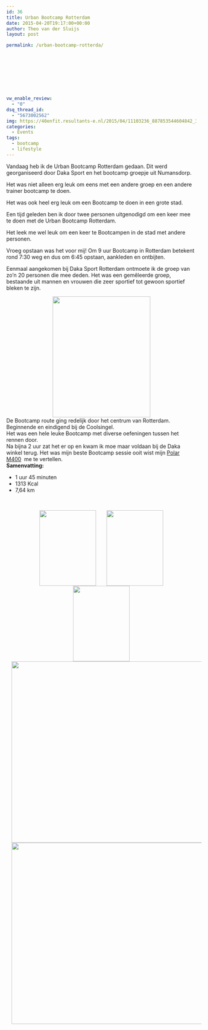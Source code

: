 ```yaml
---
id: 36
title: Urban Bootcamp Rotterdam
date: 2015-04-20T19:17:00+00:00
author: Theo van der Sluijs
layout: post

permalink: /urban-bootcamp-rotterda/









vw_enable_review:
  - "0"
dsq_thread_id:
  - "5673002562"
img: https://40enfit.resultants-e.nl/2015/04/11103236_887853544604842_3460124008952494664_o.jpg
categories:
  - Events
tags:
  - bootcamp
  - lifestyle
---
```

<div class="separator" style="clear: both; text-align: left;">
  Vandaag heb ik de Urban Bootcamp Rotterdam gedaan. Dit werd georganiseerd door Daka Sport en het bootcamp groepje uit Numansdorp.
</div>

Het was niet alleen erg leuk om eens met een andere groep en een andere trainer bootcamp te doen.

Het was ook heel erg leuk om een Bootcamp te doen in een grote stad.<!--more-->


  
<a name="more"></a>Een tijd geleden ben ik door twee personen uitgenodigd om een keer mee te doen met de Urban Bootcamp Rotterdam.

Het leek me wel leuk om een keer te Bootcampen in de stad met andere personen.

Vroeg opstaan was het voor mij! Om 9 uur Bootcamp in Rotterdam betekent rond 7:30 weg en dus om 6:45 opstaan, aankleden en ontbijten.

Eenmaal aangekomen bij Daka Sport Rotterdam ontmoete ik de groep van zo&#8217;n 20 personen die mee deden. Het was een gemêleerde groep, bestaande uit mannen en vrouwen die zeer sportief tot gewoon sportief bleken te zijn.

<div class="separator" style="clear: both; text-align: center;">
  <a style="margin-left: 1em; margin-right: 1em;" href="https://farm9.staticflickr.com/8773/17186897202_967f2a5003.jpg"><img src="https://farm9.staticflickr.com/8773/17186897202_967f2a5003.jpg" alt="" width="259" height="320" border="0" /></a>
</div>

<div class="separator" style="clear: both; text-align: center;">
</div>

<div class="separator" style="clear: both; text-align: left;">
  De Bootcamp route ging redelijk door het centrum van Rotterdam. Beginnende en eindigend bij de Coolsingel.
</div>

<div class="separator" style="clear: both; text-align: left;">
</div>

<div class="separator" style="clear: both; text-align: left;">
  Het was een hele leuke Bootcamp met diverse oefeningen tussen het rennen door.
</div>

<div class="separator" style="clear: both; text-align: left;">
</div>

<div class="separator" style="clear: both; text-align: left;">
  Na bijna 2 uur zat het er op en kwam ik moe maar voldaan bij de Daka winkel terug. Het was mijn beste Bootcamp sessie ooit wist mijn <a href="http://www.athleteshop.nl/polar-m400-gps-sporthorloge-zonder-hartslagsensor-zwart" target="_blank" rel="nofollow">Polar M400</a>  me te vertellen.
</div>

<div class="separator" style="clear: both; text-align: left;">
</div>

<div class="separator" style="clear: both; text-align: left;">
  <b>Samenvatting:</b>
</div>

<div class="separator" style="clear: both; text-align: left;">
</div>

  * 1 uur 45 minuten
  * 1313 Kcal
  * 7,64 km

&nbsp;

<div class="separator" style="clear: both; text-align: left;">
</div>

<div class="separator" style="clear: both; text-align: center;">
  <a style="margin-left: 1em; margin-right: 1em;" href="https://farm6.staticflickr.com/5450/16566117514_66464fe1bd.jpg"><img src="https://farm6.staticflickr.com/5450/16566117514_66464fe1bd.jpg" alt="" width="150" height="200" border="0" /></a><a style="margin-left: 1em; margin-right: 1em;" href="https://farm8.staticflickr.com/7692/16568366563_e0ec706123.jpg"><img src="https://farm8.staticflickr.com/7692/16568366563_e0ec706123.jpg" alt="" width="150" height="200" border="0" /></a><a style="margin-left: 1em; margin-right: 1em;" href="https://farm9.staticflickr.com/8792/16566117134_4a62c65768.jpg"><img src="https://farm9.staticflickr.com/8792/16566117134_4a62c65768.jpg" alt="" width="150" height="200" border="0" /></a><a style="margin-left: 1em; margin-right: 1em;" href="https://farm9.staticflickr.com/8769/16981125777_a4a58f620e_c.jpg"><img src="https://farm9.staticflickr.com/8769/16981125777_a4a58f620e_c.jpg" alt="" width="640" height="480" border="0" /></a>
</div>

<div class="separator" style="clear: both; text-align: left;">
</div>

<div class="separator" style="clear: both; text-align: center;">
  <a style="margin-left: 1em; margin-right: 1em;" href="https://farm9.staticflickr.com/8814/17186889192_992de49f75_c.jpg"><img src="https://farm9.staticflickr.com/8814/17186889192_992de49f75_c.jpg" alt="" width="640" height="480" border="0" /></a>
</div>

&nbsp;